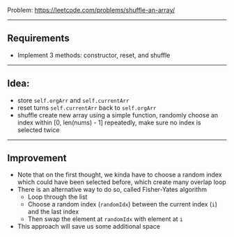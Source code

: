Problem: https://leetcode.com/problems/shuffle-an-array/

<hr>

## Requirements

- Implement 3 methods: constructor, reset, and shuffle

<hr>

## Idea:

- store `self.orgArr` and `self.currentArr`
- reset turns `self.currentArr` back to `self.orgArr`
- shuffle create new array using a simple function, randomly choose an index within [0, len(nums) - 1] repeatedly, make sure no index is selected twice

<hr>

## Improvement

- Note that on the first thought, we kinda have to choose a random index which could have been selected before, which create many overlap loop
- There is an alternative way to do so, called Fisher-Yates algorithm
  - Loop through the list
  - Choose a random index (`randomIdx`) between the current index (`i`) and the last index
  - Then swap the element at `randomIdx` with element at `i`
- This approach will save us some additional space
